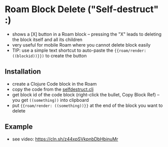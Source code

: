 # Roam Block Delete ("Self-destruct" :)

- shows a [X] button in a Roam block – pressing the "X" leads to deleting the block itself and all its children
- very useful for mobile Roam where you cannot delete block easily
- TIP: use a simple text shortcut to auto-paste the `{{roam/render: ((blockid))}})` to create the button

## Installation
- create a Clojure Code block in the Roam
- copy the code from the [selfdestruct.clj](https://github.com/tombarys/My-Little-Roam-Scripts/blob/master/src/selfdestruct.clj)
- get block id of the code block (right-click the bullet, Copy Block Ref) – you get `((something))` into clipboard
- put `{{roam/render: ((something))}}` at the end of the block you want to delete

## Example
- see video: https://cln.sh/z44xpSVkpnbDbHbinuMr
